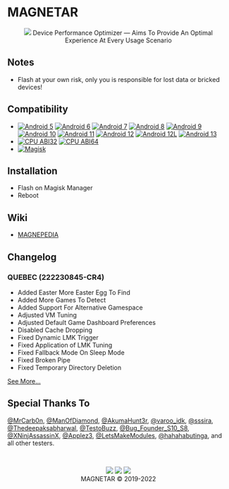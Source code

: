 # MAGNETAR

<p align="center">
  <img src="https://github.com/Kyliekyler/MAGNETAR/blob/master/.github/logo.png">
  Device Performance Optimizer — Aims To Provide An Optimal Experience At Every Usage Scenario
</p>

## Notes

- Flash at your own risk, only you is responsible for lost data or bricked devices!

## Compatibility

- [![Android 5](https://img.shields.io/badge/Android-5-red.svg)](<>) [![Android 6](https://img.shields.io/badge/Android-6-pink.svg)](<>) [![Android 7](https://img.shields.io/badge/Android-7-violet.svg)](<>) [![Android 8](https://img.shields.io/badge/Android-8-yellow.svg)](<>) [![Android 9](https://img.shields.io/badge/Android-9-lightgreen.svg)](<>) [![Android 10](https://img.shields.io/badge/Android-10-brightgreen.svg)](<>) [![Android 11](https://img.shields.io/badge/Android-11-orange.svg)](<>) [![Android 12](https://img.shields.io/badge/Android-12-white.svg)](<>) [![Android 12L](https://img.shields.io/badge/Android-12L-white.svg)](<>) [![Android 13](https://img.shields.io/badge/Android-13-brown.svg)](<>)
- [![CPU ABI32](https://img.shields.io/badge/ABI-32-pink.svg)](<>) [![CPU ABI64](https://img.shields.io/badge/ABI-64-pink.svg)](<>)
- [![Magisk](https://img.shields.io/badge/Magisk-20.4%2B-00B39B.svg)](<>)

## Installation

- Flash on Magisk Manager
- Reboot

## Wiki

- [MAGNEPEDIA](https://github.com/Kyliekyler/MAGNETAR/wiki)

## Changelog

### QUEBEC (222230845-CR4)

- Added Easter More Easter Egg To Find
- Added More Games To Detect
- Added Support For Alternative Gamespace
- Adjusted VM Tuning
- Adjusted Default Game Dashboard Preferences
- Disabled Cache Dropping
- Fixed Dynamic LMK Trigger
- Fixed Application of LMK Tuning
- Fixed Fallback Mode On Sleep Mode
- Fixed Broken Pipe
- Fixed Temporary Directory Deletion

[See More...](https://github.com/Kyliekyler/MAGNETAR/wiki/CHANGELOG#changelog)

## Special Thanks To

[@MrCarb0n](https://github.com/MrCarb0n), [@ManOfDiamond](https://github.com/ManOfDiamond), [@AkumaHunt3r](https://github.com/AkumaHunt3r), [@varoo_idk](https://github.com/varoo_idk), [@sssira](https://github.com/sssira), [@Thedeepaksabharwal](https://github.com/Thedeepaksabharwal), [@TestoBuzz](https://github.com/TestoBuzz), [@Bug_Founder_S10_S8](https://t.me/Bug_Founder_S10_S8), [@XNinjAssassinX](https://t.me/XNinjAssassinX), [@Applez3](https://t.me/Applez3), [@LetsMakeModules](https://t.me/LetsMakeModules), [@hahahabutinga](https://t.me/hahahabutinga), and all other testers.

<br/>
<p align="center">
  <a href="https://t.me/MAGNETAR1999"><img src="https://img.shields.io/badge/Telegram-Channel-blue?logo=telegram&style=social"></a>
  <a href="https://t.me/MAGNETARCHAT"><img src="https://img.shields.io/badge/Telegram-Group-blue?logo=telegram&style=social"></a>
  <a href="https://facebook.com/MAGNETAR1999"><img src="https://img.shields.io/badge/Facebook-Page-blue?logo=facebook&style=social"></a>
  <br/>
  MAGNETAR © 2019-2022
</p>
